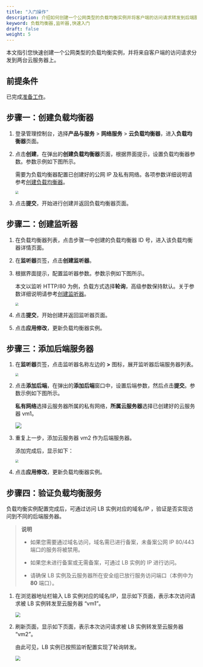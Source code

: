 ```yaml
---
title: "入门操作"
description: 介绍如何创建一个公网类型的负载均衡实例并将客户端的访问请求转发到后端服务器上。
keyword: 负载均衡器,监听器,快速入门
draft: false
weight: 5
---
```


本文指引您快速创建一个公网类型的负载均衡实例，并将来自客户端的访问请求分发到两台云服务器上。

## 前提条件

已完成[准备工作](../qs_prepare/)。

## 步骤一：创建负载均衡器

1. 登录管理控制台，选择**产品与服务** > **网络服务** > **云负载均衡器**，进入**负载均衡器**页面。

2. 点击**创建**，在弹出的**创建负载均衡器**页面，根据界面提示，设置负载均衡器参数。参数示例如下图所示。

   需要为负载均衡器配置已创建好的公网 IP 及私有网络。各项参数详细说明请参考[创建负载均衡器]()。

   <img src="../../_images/qs_create_lb.png" style="zoom:50%;" />

3. 点击**提交**，开始进行创建并返回负载均衡器页面。

## 步骤二：创建监听器

1. 在负载均衡器列表，点击步骤一中创建的负载均衡器 ID 号，进入该负载均衡器详情页面。

2. 在**监听器**页签，点击**创建监听器**。

3. 根据界面提示，配置监听器参数。参数示例如下图所示。

   本文以监听 HTTP/80 为例，负载方式选择**轮询**，高级参数保持默认。关于参数详细说明请参考[创建监听器]()。

   <img src="../../_images/qs_create_monitor.png" style="zoom:50%;" />

4. 点击**提交**，开始创建并返回监听器页面。
5. 点击**应用修改**，更新负载均衡器实例。

## 步骤三：添加后端服务器

1. 在**监听器**页签，点击监听器名称左边的 **>** 图标，展开监听器后端服务器列表。

   <img src="../../_images/qs_add_backend_1.png" style="zoom:50%;" />

2. 点击**添加后端**，在弹出的**添加后端**窗口中，设置后端参数，然后点击**提交**。参数示例如下图所示。

   **私有网络**选择云服务器所属的私有网络，**所属云服务器**选择已创建好的云服务器 vm1。

   <img src="../../_images/qs_add_backend_2.png" />

3. 重复上一步，添加云服务器 vm2 作为后端服务器。

   添加完成后，显示如下：

   <img src="../../_images/qs_add_backend_3.png" style="zoom:50%;" />

4. 点击**应用修改**，更新负载均衡器实例。

## 步骤四：验证负载均衡服务

负载均衡实例配置完成后，可通过访问 LB 实例对应的域名/IP ，验证是否实现访问到不同的后端服务器。

> **说明**
>
> - 如果您需要通过域名访问，域名需已进行备案，未备案公网 IP 80/443 端口的服务将被禁用。
>
> - 如果您未进行备案或无需备案，可通过 LB 实例的 IP 进行访问。
> - 请确保 LB 实例及云服务器所在安全组已放行服务访问端口（本例中为 **80** 端口）。

1. 在浏览器地址栏输入 LB 实例对应的域名/IP，显示如下页面，表示本次访问请求被 LB 实例转发至云服务器 “vm1”。

   <img src="../../_images/qs_verify_1.png" style="zoom:80%;"  />

2. 刷新页面，显示如下页面，表示本次访问请求被 LB 实例转发至云服务器 “vm2”。

   由此可见，LB 实例已按照监听配置实现了轮询转发。

   <img src="../../_images/qs_verify_2.png" style="zoom:80%;"  />